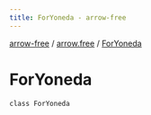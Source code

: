 ```yaml
---
title: ForYoneda - arrow-free
---
```


[arrow-free](../index.html) / [arrow.free](index.html) / [ForYoneda](./-for-yoneda.html)

# ForYoneda

`class ForYoneda`